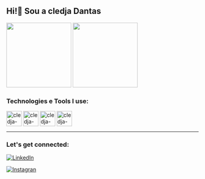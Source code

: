## Hi!👋 Sou a cledja Dantas


<div>
   <img height="170cm" src="https://github-readme-stats.vercel.app/api?username=cledjadantas&show_icons=true&theme=tokyonight"/>
   <img height="170cm" src="https://github-readme-stats.vercel.app/api/top-langs/?username=cledjadantas&layout=compact&theme=tokyonight"/>
</div>


###  Technologies e Tools I use:

<div>
   
<img align="center" alt="cledja-html" height="40" widht="40" src="https://cdn.jsdelivr.net/gh/devicons/devicon/icons/html5/html5-original.svg"/>


<img align="center" alt="cledja-css" height="40" widht="40" src="https://cdn.jsdelivr.net/gh/devicons/devicon/icons/css3/css3-original.svg"/>


<img align="center" alt="cledja-js" height="40" widht="40" src="https://cdn.jsdelivr.net/gh/devicons/devicon/icons/javascript/javascript-original.svg"/>

<img align="center" alt="cledja-python" height="40" widht="40" src="https://cdn.jsdelivr.net/gh/devicons/devicon/icons/python/python-original.svg"/>


</div>
<hr>

### Let's get connected:

[![LinkedIn](https://img.shields.io/badge/LinkedIn-0077B5?style=for-the-badge&logo=linkedin&logoColor=white)](https://www.linkedin.com/in/cledja-dantas-74aa5421)

[![Instagran](https://img.shields.io/badge/Instagram-E4405F?style=for-the-badge&logo=instagram&logoColor=white)](https://www.instagram.com/cledjafff)


